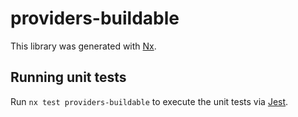 # providers-buildable

This library was generated with [Nx](https://nx.dev).

## Running unit tests

Run `nx test providers-buildable` to execute the unit tests via [Jest](https://jestjs.io).
